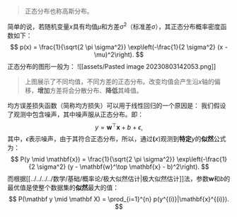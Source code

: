 > 正态分布也称高斯分布。

简单的说，若随机变量$x$具有均值$\mu$和方差$\sigma^2$（标准差$\sigma$），其正态分布概率密度函数如下：
$$
p(x) = \frac{1}{\sqrt{2 \pi \sigma^2}} \exp\left(-\frac{1}{2 \sigma^2} (x - \mu)^2\right).
$$
正态分布的图形一般为：
![[assets/Pasted image 20230803142053.png]]
> 上图展示了不同均值，不同方差的正态分布。改变均值会产生沿$x$轴的偏移，**增加**方差将会分散分布、**降低**其峰值。

均方误差损失函数（简称均方损失）可以用于线性回归的一个原因是： 我们假设了观测中包含噪声，其中噪声服从正态分布。即：
$$
y = \mathbf{w}^\top \mathbf{x} + b + \epsilon,
$$
其中，$\epsilon$表示噪声，由于其符合正态分布，所以，通过$\mathbf(x)$观测到**特定**$y$的**似然**公式为：
$$
P(y \mid \mathbf{x}) = \frac{1}{\sqrt{2 \pi \sigma^2}} \exp\left(-\frac{1}{2 \sigma^2} (y - \mathbf{w}^\top \mathbf{x} - b)^2\right).
$$
而根据[[../../../../数学/基础/概率论/极大似然估计|极大似然估计]]法，参数$\mathbf{w}$和$b$的最优值是使整个数据集的**似然**最大的值：
$$
P(\mathbf y \mid \mathbf X) = \prod_{i=1}^{n} p(y^{(i)}|\mathbf{x}^{(i)}).
$$
